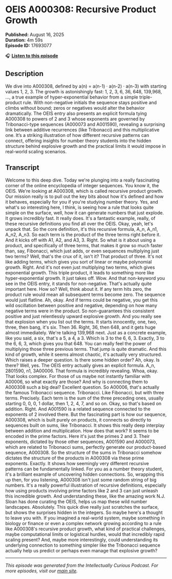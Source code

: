 # OEIS A000308: Recursive Product Growth

**Published:** August 16, 2025  
**Duration:** 4m 59s  
**Episode ID:** 17693077

🎧 **[Listen to this episode](https://intellectuallycurious.buzzsprout.com/2529712/episodes/17693077-oeis-a000308-recursive-product-growth)**

## Description

We dive into A000308, defined by a(n) = a(n-1) · a(n-2) · a(n-3) with starting values 1, 2, 3. The growth is astonishingly fast: 1, 2, 3, 6, 36, 648, 139,968, …, a true example of hyper-exponential behavior from a simple triple-product rule. With non-negative initials the sequence stays positive and climbs without bound; zeros or negatives would alter the behavior dramatically. The OEIS entry also presents an explicit formula tying A000308 to powers of 2 and 3 whose exponents are governed by Tribonacci-type sequences (A000073 and A001590), revealing a surprising link between additive recurrences (like Tribonacci) and this multiplicative one. It’s a striking illustration of how different recursive patterns can connect, offering insights for number theory students into the hidden structure behind explosive growth and the practical limits it would impose in real-world scaling scenarios.

## Transcript

Welcome to this deep dive. Today we're plunging into a really fascinating corner of the online encyclopedia of integer sequences. You know it, the OEIS. We're looking at A000308, which is called recursive product growth. Our mission really is to pull out the key bits about how it's defined and how it behaves, especially for you if you're studying number theory. Yes, and what's so interesting here, I think, is seeing how a rule that looks quite simple on the surface, well, how it can generate numbers that just explode. It grows incredibly fast. It really does. It's a fantastic example, really, of these recursive definitions you find all over the OEIS. Okay, yeah, let's unpack that. So the core definition, it's this recursive formula, A_n, A_n1, A_n2, A_n3. So each term is the product of the three terms right before it. And it kicks off with A1, A2, and A3, 3. Right. So what is it about using a product, and specifically of three terms, that makes it grow so much faster than, say, Fibonacci, which just adds, or even sequences multiplying just two terms? Well, that's the crux of it, isn't it? That product of three. It's not like adding terms, which gives you sort of linear or maybe polynomial growth. Right. And it's not even just multiplying two terms, which gives exponential growth. This triple product, it leads to something more like hyper-exponential growth. It just takes off. Wow. And that non-keyword you see in the OEIS entry, it stands for non-negative. That's actually quite important here. How so? Well, think about it. If any term hits zero, the product rule would mean all subsequent terms become zero. The sequence would just flatline. Ah, okay. And if terms could be negative, you get this wild oscillation between positive and negative, depending on how many negative terms were in the product. So non-guarantees this consistent positive and just relentlessly upward explosive growth. And you really see that explosion when you list out the terms. It starts innocently, one, two, three, then bang, it's six. Then 36. Right, 36, then 648, and it gets huge almost immediately. We're talking 139,968 next. Just as a concrete example, like you said, a six, that's a 5, a 4, a 3. Which is 3 to the 6, 6, 3. Exactly, 3 to the 6, 6, 3, which gives you that 648. You can really feel the power of multiplying those three previous terms. That jump is quite dramatic. And this kind of growth, while it seems almost chaotic, it's actually very structured. Which raises a deeper question. Is there some hidden order? Ah, okay. Is there? Well, yes. The OEIS entry actually gives an explicit formula. A_n, 2801590, n1, 3A00006. That formula is incredibly revealing. Whoa, okay. That looks complex. For those of us maybe not instantly familiar with A00006, so what exactly are those? And why is connecting them to A000308 such a big deal? Excellent question. So A00006, that's actually the famous Tribonacci sequence. Tribonacci. Like Fibonacci, but with three terms. Precisely. Each term is the sum of the three preceding ones, usually starting 0, 0, 0, 1 dollar, then 1, 2, 4, 7, and so on. Okay, so that's based on addition. Right. And A001590 is a related sequence connected to the exponents of 2 involved there. But the fascinating part is how our sequence, A000308, which is built purely on products, it connects so directly to sequences built on sums, like Tribonacci. It shows this really deep interplay between addition and multiplication. How does that work? It seems to be encoded in the prime factors. Here it's just the primes 2 and 3. Their exponents, dictated by those other sequences, A001590 and A000073, which are related to Tribonacci sums, perfectly generate our product-based sequence, A000308. So the structure of the sums in Tribonacci somehow dictates the structure of the products in A000308 via these prime exponents. Exactly. It shows how seemingly very different recursive patterns can be fundamentally linked. For you as a number theory student, it's a brilliant example of uncovering hidden connections. So, wrapping this up then, for you listening, A000308 isn't just some random string of big numbers. It's a really powerful illustration of recursive definitions, especially how using products involving prime factors like 2 and 3 can just unleash this incredible growth. And understanding these, like the amazing work N.J. Sloan has done curating the OEIS, helps us map these wild number landscapes. Absolutely. This quick dive really just scratches the surface, but shows the surprises hidden in the integers. So maybe here's a thought to leave you with. If you imagined a real-world system, maybe something in biology or finance or even a complex network growing according to a rule like A000308's recursive product growth, what kind of practical challenges, maybe computational limits or logistical hurdles, would that incredibly rapid scaling present? And, maybe more interestingly, could understanding its underlying connection to something simpler like the Tribonacci sequence actually help us predict or perhaps even manage that explosive growth?

---
*This episode was generated from the Intellectually Curious Podcast. For more episodes, visit our [main site](https://intellectuallycurious.buzzsprout.com).*
